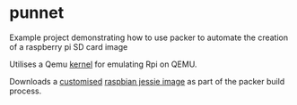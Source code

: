 # punnet

Example project demonstrating how to use packer to automate the creation of a raspberry pi SD card image

Utilises a Qemu [kernel](https://github.com/dhruvvyas90/qemu-rpi-kernel) for emulating Rpi on QEMU.

Downloads a [customised](https://github.com/dhruvvyas90/qemu-rpi-kernel/wiki/Emulating-Jessie-image-with-4.x.xx-kernel) [raspbian jessie image](http://raspbian-qemu.s3-website-ap-southeast-2.amazonaws.com/2016-05-27-raspbian-jessie.img) as part of the packer build process.
